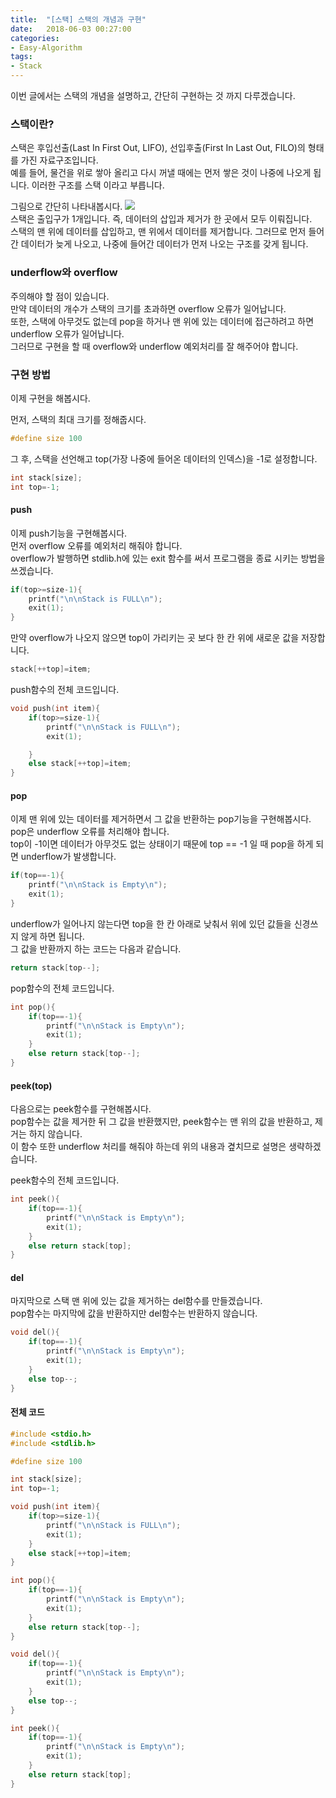 ```yaml
---
title:  "[스택] 스택의 개념과 구현"
date:   2018-06-03 00:27:00
categories:
- Easy-Algorithm
tags:
- Stack
---
```


이번 글에서는 스택의 개념을 설명하고, 간단히 구현하는 것 까지 다루겠습니다.

### 스택이란?
스택은 후입선출(Last In First Out, LIFO), 선입후출(First In Last Out, FILO)의 형태를 가진 자료구조입니다.<br>
예를 들어, 물건을 위로 쌓아 올리고 다시 꺼낼 때에는 먼저 쌓은 것이 나중에 나오게 됩니다. 이러한 구조를 스택 이라고 부릅니다.

그림으로 간단히 나타내봅시다.
<img src = "https://i.imgur.com/PwslFTn.png"><br>
스택은 출입구가 1개입니다. 즉, 데이터의 삽입과 제거가 한 곳에서 모두 이뤄집니다.<br>
스택의 맨 위에 데이터를 삽입하고, 맨 위에서 데이터를 제거합니다. 그러므로 먼저 들어간 데이터가 늦게 나오고, 나중에 들어간 데이터가 먼저 나오는 구조를 갖게 됩니다.

### underflow와 overflow
주의해야 할 점이 있습니다.<br>
만약 데이터의 개수가 스택의 크기를 초과하면 overflow 오류가 일어납니다.<br>
또한, 스택에 아무것도 없는데 pop을 하거나 맨 위에 있는 데이터에 접근하려고 하면 underflow 오류가 일어납니다.<br>
그러므로 구현을 할 때 overflow와 underflow 예외처리를 잘 해주어야 합니다.

### 구현 방법
이제 구현을 해봅시다.

먼저, 스택의 최대 크기를 정해줍시다.
```cpp
#define size 100
```

그 후, 스택을 선언해고 top(가장 나중에 들어온 데이터의 인덱스)을 -1로 설정합니다.
```cpp
int stack[size];
int top=-1;
```

#### push
이제 push기능을 구현해봅시다.<br>
먼저 overflow 오류를 예외처리 해줘야 합니다.<br>
overflow가 발행하면 stdlib.h에 있는 exit 함수를 써서 프로그램을 종료 시키는 방법을 쓰겠습니다.
```cpp
if(top>=size-1){
    printf("\n\nStack is FULL\n");
    exit(1);
}
```

만약 overflow가 나오지 않으면 top이 가리키는 곳 보다 한 칸 위에 새로운 값을 저장합니다.
```cpp
stack[++top]=item;
```

push함수의 전체 코드입니다.
```cpp
void push(int item){
    if(top>=size-1){
        printf("\n\nStack is FULL\n");
        exit(1);

    }
    else stack[++top]=item;
}
```

#### pop
이제 맨 위에 있는 데이터를 제거하면서 그 값을 반환하는 pop기능을 구현해봅시다.<be>
pop은 underflow 오류를 처리해야 합니다.<br>
top이 -1이면 데이터가 아무것도 없는 상태이기 때문에  top == -1 일 때 pop을 하게 되면 underflow가 발생합니다.
```cpp
if(top==-1){
    printf("\n\nStack is Empty\n");
    exit(1);
}
```

underflow가 일어나지 않는다면 top을 한 칸 아래로 낮춰서 위에 있던 값들을 신경쓰지 않게 하면 됩니다.<br>
그 값을 반환까지 하는 코드는 다음과 같습니다.
```cpp
return stack[top--];
```

pop함수의 전체 코드입니다.
```cpp
int pop(){
    if(top==-1){
        printf("\n\nStack is Empty\n");
        exit(1);
    }
    else return stack[top--];
}
```

#### peek(top)
다음으로는 peek함수를 구현해봅시다.<br>
pop함수는 값을 제거한 뒤 그 값을 반환했지만, peek함수는 맨 위의 값을 반환하고, 제거는 하지 않습니다.<br>
이 함수 또한 underflow 처리를 해줘야 하는데 위의 내용과 곂치므로 설명은 생략하겠습니다.

peek함수의 전체 코드입니다.
```cpp
int peek(){
    if(top==-1){
        printf("\n\nStack is Empty\n");
        exit(1);
    }
    else return stack[top];
}
```

#### del
마지막으로 스택 맨 위에 있는 값을 제거하는 del함수를 만들겠습니다.<br>
pop함수는 마지막에 값을 반환하지만 del함수는 반환하지 않습니다.
```cpp
void del(){
    if(top==-1){
        printf("\n\nStack is Empty\n");
        exit(1);
    }
    else top--;
}
```

#### 전체 코드
```cpp
#include <stdio.h>
#include <stdlib.h>

#define size 100

int stack[size];
int top=-1;

void push(int item){
    if(top>=size-1){
        printf("\n\nStack is FULL\n");
        exit(1);
    }
    else stack[++top]=item;
}

int pop(){
    if(top==-1){
        printf("\n\nStack is Empty\n");
        exit(1);
    }
    else return stack[top--];
}

void del(){
    if(top==-1){
        printf("\n\nStack is Empty\n");
        exit(1);
    }
    else top--;
}

int peek(){
    if(top==-1){
        printf("\n\nStack is Empty\n");
        exit(1);
    }
    else return stack[top];
}
```
